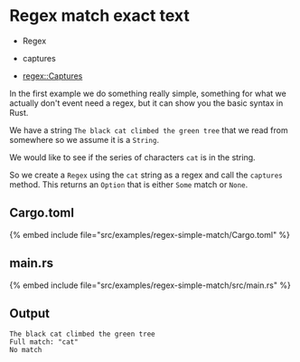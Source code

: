 # Regex match exact text

* Regex
* captures

* [regex::Captures](https://docs.rs/regex/latest/regex/struct.Captures.html)

In the first example we do something really simple, something for what we actually don't event need a regex,
but it can show you the basic syntax in Rust.

We have a string `The black cat climbed the green tree` that we read from somewhere so we assume it is a `String`.

We would like to see if the series of characters `cat` is in the string.

So we create a `Regex` using the `cat` string as a regex and call the `captures` method. This returns an `Option` that is either `Some` match or
`None`.


## Cargo.toml

{% embed include file="src/examples/regex-simple-match/Cargo.toml" %}

## main.rs

{% embed include file="src/examples/regex-simple-match/src/main.rs" %}

## Output

```
The black cat climbed the green tree
Full match: "cat"
No match
```




